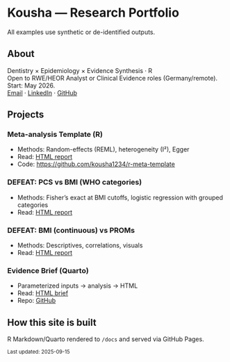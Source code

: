 # Kousha — Research Portfolio

All examples use synthetic or de-identified outputs.

## About
Dentistry × Epidemiology × Evidence Synthesis · R  
Open to RWE/HEOR Analyst or Clinical Evidence roles (Germany/remote). Start: May 2026.  
 [Email](mailto:koushasarpari@gmail.com) · [LinkedIn](https://linkedin.com/in/koushasarpari) · [GitHub](https://github.com/kousha1234)

## Projects
### Meta-analysis Template (R)
- Methods: Random-effects (REML), heterogeneity (I²), Egger
- Read: [HTML report](meta_analysis.html)
- Code: https://github.com/kousha1234/r-meta-template

### DEFEAT: PCS vs BMI (WHO categories)
- Methods: Fisher’s exact at BMI cutoffs, logistic regression with grouped categories
- Read: [HTML report](DEFEAT-BMI-categorised/index.html)


### DEFEAT: BMI (continuous) vs PROMs
- Methods: Descriptives, correlations, visuals
- Read: [HTML report](DEFEAT-BMI-continuous/index.html)

### Evidence Brief (Quarto)
- Parameterized inputs → analysis → HTML
- Read: [HTML brief](https://kousha1234.github.io/quarto-evidence-brief/brief.html)
- Repo: [GitHub](https://github.com/kousha1234/quarto-evidence-brief)

## How this site is built
R Markdown/Quarto rendered to `/docs` and served via GitHub Pages.

<sub>Last updated: 2025-09-15</sub>
